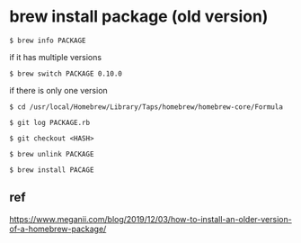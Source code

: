 # brew install package (old version)


```
$ brew info PACKAGE
```


if it has multiple versions

```
$ brew switch PACKAGE 0.10.0
```

if there is only one version
```
$ cd /usr/local/Homebrew/Library/Taps/homebrew/homebrew-core/Formula
```
```
$ git log PACKAGE.rb
```

```
$ git checkout <HASH>
```

```
$ brew unlink PACKAGE
```

```
$ brew install PACAGE
```





ref
--

https://www.meganii.com/blog/2019/12/03/how-to-install-an-older-version-of-a-homebrew-package/
